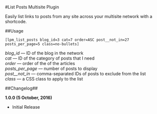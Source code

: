 #List Posts Multisite Plugin

Easily list links to posts from any site across your multisite network with a shortcode.

##Usage

`[lpm_list_posts blog_id=3 cat=7 order=ASC post__not_in=27 posts_per_page=5 class=no-bullets]`

*blog_id* –– ID of the blog in the network  
*cat* –– ID of the category of posts that I need  
*order* –– order of the of the articles  
*posts_per_page* –– number of posts to display  
*post__not_in* –– comma-separated IDs of posts to exclude from the list  
*class* –– a CSS class to apply to the list  

##Changelog##

**1.0.0 (5 October, 2016)**

* Initial Release
